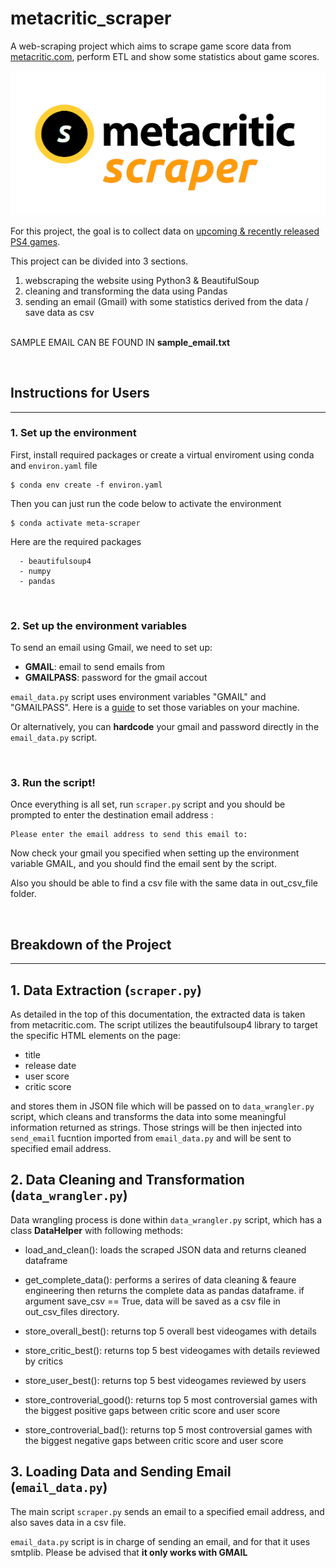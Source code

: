 # metacritic_scraper

A web-scraping project which aims to scrape game score data from [metacritic.com](https://www.metacritic.com/), perform ETL and show some statistics about game scores.

![](ms_logo.png)

For this project, the goal is to collect data on [upcoming & recently released PS4 games](https://www.metacritic.com/browse/games/release-date/available/ps4/date). 


This project can be divided into 3 sections. 
1. webscraping the website using  Python3 & BeautifulSoup 
2. cleaning and transforming the data using Pandas
3. sending an email (Gmail) with some statistics derived from the data / save data as csv

<br>SAMPLE EMAIL CAN BE FOUND IN **sample_email.txt**

<br>

## Instructions for Users
---

### 1. Set up the environment

First, install required packages or create a virtual enviroment using conda and ```environ.yaml``` file

```
$ conda env create -f environ.yaml 
```
Then you can just run the code below to activate the environment
```
$ conda activate meta-scraper
```
Here are the required packages
```
  - beautifulsoup4
  - numpy
  - pandas
```
<br>

### 2. Set up the environment variables
To send an email using Gmail, we need to set up:
- **GMAIL**: email to send emails from
- **GMAILPASS**: password for the gmail accout

```email_data.py``` script uses environment variables "GMAIL" and "GMAILPASS".
Here is a [guide](https://www.twilio.com/blog/2017/01/how-to-set-environment-variables.html) to set those variables on your machine.

Or alternatively, you can **hardcode** your gmail and password directly in the ```email_data.py``` script. 

<br>

### 3. Run the script!

Once everything is all set, run ```scraper.py``` script and you should be prompted to enter the destination email address :
```
Please enter the email address to send this email to: 
```

Now check your gmail you specified when setting up the environment variable GMAIL, and you should find the email sent by the script. 

Also you should be able to find a csv file with the same data in out_csv_file folder. 


<br>


## Breakdown of the Project
---

## 1. Data Extraction (```scraper.py```)
As detailed in the top of this documentation, the extracted data is taken from  metacritic.com. The script utilizes the beautifulsoup4 library to target the specific HTML elements on the page: 
- title
- release date
- user score
- critic score

and stores them in JSON file which will be passed on to ```data_wrangler.py``` script, which cleans and transforms the data into some meaningful information returned as strings.
Those strings will be then injected into ```send_email``` fucntion imported from ```email_data.py``` and will be sent to specified email address.

##  2. Data Cleaning and Transformation (```data_wrangler.py```)

Data wrangling process is done within ```data_wrangler.py``` script, which has a class **DataHelper** with following methods:
- load_and_clean(): loads the scraped JSON data and returns cleaned dataframe

- get_complete_data(): performs a serires of data cleaning & feaure engineering then returns the complete data as pandas dataframe. if argument save_csv == True, data will be saved as a csv file in out_csv_files directory.

- store_overall_best(): returns top 5 overall best videogames with details

- store_critic_best(): returns top 5 best videogames with details reviewed by critics

- store_user_best(): returns top 5 best videogames reviewed by users

- store_controverial_good(): returns top 5 most controversial games with the biggest 
positive gaps between critic score and user score

- store_controverial_bad(): returns top 5 most controversial games with the biggest 
negative gaps between critic score and user score
## 3. Loading Data and Sending Email (```email_data.py```)
The main script ```scraper.py``` sends an email to a specified email address, and also saves data in a csv file. 

```email_data.py``` script is in charge of sending an email, and for that it uses smtplib. Please be advised that **it only works with GMAIL** 



